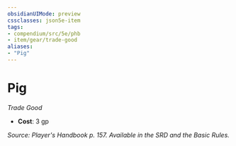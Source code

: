 ```yaml
---
obsidianUIMode: preview
cssclasses: json5e-item
tags:
- compendium/src/5e/phb
- item/gear/trade-good
aliases: 
- "Pig"
---
```

# Pig
*Trade Good*  

- **Cost**: 3 gp

*Source: Player's Handbook p. 157. Available in the SRD and the Basic Rules.*